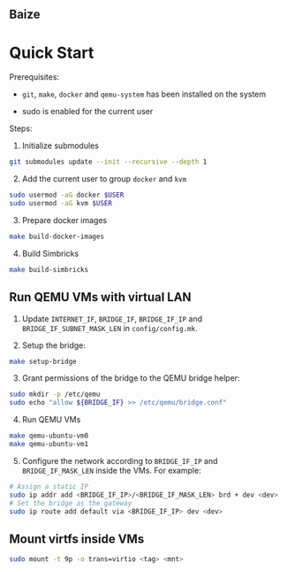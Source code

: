 Baize
-----

Quick Start
===========

Prerequisites:

- `git`, `make`, `docker` and `qemu-system` has been installed on the system

- sudo is enabled for the current user

Steps:

1. Initialize submodules
```bash
git submodules update --init --recursive --depth 1
```

2. Add the current user to group `docker` and `kvm`
```bash
sudo usermod -aG docker $USER
sudo usermod -aG kvm $USER
```

3. Prepare docker images
```bash
make build-docker-images
```

4. Build Simbricks
```bash
make build-simbricks
```

Run QEMU VMs with virtual LAN
--------------------------------

1. Update `INTERNET_IF`, `BRIDGE_IF`, `BRIDGE_IF_IP` and `BRIDGE_IF_SUBNET_MASK_LEN` in `config/config.mk`.

2. Setup the bridge:
```bash
make setup-bridge
```

3. Grant permissions of the bridge to the QEMU bridge helper:
```bash
sudo mkdir -p /etc/qemu
sudo echo "allow ${BRIDGE_IF} >> /etc/qemu/bridge.conf"
```

4. Run QEMU VMs
```bash
make qemu-ubuntu-vm0
make qemu-ubuntu-vm1
```

5. Configure the network according to `BRIDGE_IF_IP` and `BRIDGE_IF_MASK_LEN` inside the VMs. For example:
```bash
# Assign a static IP
sudo ip addr add <BRIDGE_IF_IP>/<BRIDGE_IF_MASK_LEN> brd + dev <dev>
# Set the bridge as the gateway
sudo ip route add default via <BRIDGE_IF_IP> dev <dev>
```

Mount virtfs inside VMs
-----------------------

```bash
sudo mount -t 9p -o trans=virtio <tag> <mnt>
```
